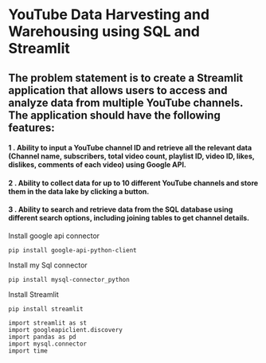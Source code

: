 # YouTube Data Harvesting and Warehousing using SQL and Streamlit 

## The problem statement is to create a Streamlit application that allows users to access and analyze data from multiple YouTube channels. The application should have the following features:
 #### 1 . Ability to input a YouTube channel ID and retrieve all the relevant data (Channel name, subscribers, total video count, playlist ID, video ID, likes, dislikes, comments of each video) using Google API.
 #### 2 . Ability to collect data for up to 10 different YouTube channels and store them in the data lake by clicking a button.
 #### 3 . Ability to search and retrieve data from the SQL database using different search options, including joining tables to get channel details.

Install google api connector 
 ```
pip install google-api-python-client
```
Install my Sql connector 
```
pip install mysql-connector_python
```
Install Streamlit 
```
pip install streamlit
```

```
import streamlit as st
import googleapiclient.discovery
import pandas as pd
import mysql.connector
import time
```
